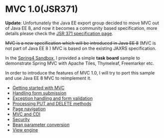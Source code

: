 # MVC 1.0(JSR371)

**Update**: Unfortunately the Java EE export group decided to move MVC out of Java EE 8, and now it becomes a community based specification, more details please check the [JSR 371 specification page](https://jcp.org/en/jsr/detail?id=371).

~~MVC is a new specification which will be introduced in Java EE 8~~ (MVC is not part of Java EE 8 ) MVC is based on the existing JAXRS specification.

In the [Spring4 Sandbox](https://github.com/hantsy/spring4-sandbox/), I provided a simple **task board** sample to demonstrate Spring MVC with Apache Tiles, Thymeleaf, Freemarker etc.

In order to introduce the features of MVC 1.0, I will try to port this sample and use Java EE 8 MVC to reimplement it.

* [Getting started with MVC](https://github.com/hantsy/ee8-sandbox/wiki/mvc-getting-start)
* [Handling form submission](https://github.com/hantsy/ee8-sandbox/wiki/mvc-handle-form)
* [Exception handling and form validation](https://github.com/hantsy/ee8-sandbox/wiki/mvc-validation)
* [Processing PUT and DELETE methods](https://github.com/hantsy/ee8-sandbox/wiki/mvc-hidden-method)
* [Page navigation](https://github.com/hantsy/ee8-sandbox/wiki/mvc-page-nav)
* [MVC and CDI](https://github.com/hantsy/ee8-sandbox/wiki/mvc-cdi)
* [Security](https://github.com/hantsy/ee8-sandbox/wiki/mvc-security)
* [Bean parameter conversion](https://github.com/hantsy/ee8-sandbox/wiki/mvc-bean-conversion)
* [View engine](https://github.com/hantsy/ee8-sandbox/wiki/mvc-view-engine)